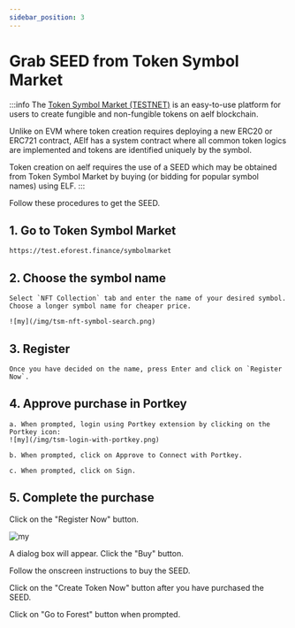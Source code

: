 ```yaml
---
sidebar_position: 3
---
```


# Grab SEED from Token Symbol Market

:::info
The [Token Symbol Market (TESTNET)](https://test.eforest.finance/symbolmarket) is an easy-to-use platform for users to create fungible and non-fungible tokens on aelf blockchain.

Unlike on EVM where token creation requires deploying a new ERC20 or ERC721 contract, AElf has a system contract where all common token logics are implemented and tokens are identified uniquely by the symbol.

Token creation on aelf requires the use of a SEED which may be obtained from Token Symbol Market by buying (or bidding for popular symbol names) using ELF.
:::

Follow these procedures to get the SEED.

## 1. Go to Token Symbol Market
    https://test.eforest.finance/symbolmarket
## 2. Choose the symbol name 
    Select `NFT Collection` tab and enter the name of your desired symbol. Choose a longer symbol name for cheaper price.

    ![my](/img/tsm-nft-symbol-search.png)

## 3. Register
    Once you have decided on the name, press Enter and click on `Register Now`.
## 4. Approve purchase in Portkey

    a. When prompted, login using Portkey extension by clicking on the Portkey icon:
    ![my](/img/tsm-login-with-portkey.png)

    b. When prompted, click on Approve to Connect with Portkey.

    c. When prompted, click on Sign.
## 5. Complete the purchase

Click on the "Register Now" button.

![my](/img/tsm-register-now.png)

A dialog box will appear. Click the "Buy" button.

Follow the onscreen instructions to buy the SEED.

Click on the "Create Token Now" button after you have purchased the SEED.

Click on "Go to Forest" button when prompted.
